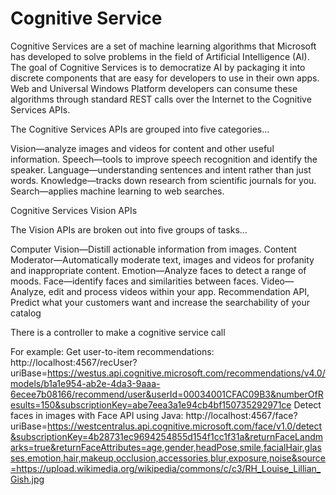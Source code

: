 # Cognitive Service

Cognitive Services are a set of machine learning algorithms that Microsoft has developed to solve problems in the field of Artificial Intelligence (AI). The goal of Cognitive Services is to democratize AI by packaging it into discrete components that are easy for developers to use in their own apps. Web and Universal Windows Platform developers can consume these algorithms through standard REST calls over the Internet to the Cognitive Services APIs.
 
The Cognitive Services APIs are grouped into five categories…

Vision—analyze images and videos for content and other useful information.
Speech—tools to improve speech recognition and identify the speaker.
Language—understanding sentences and intent rather than just words.
Knowledge—tracks down research from scientific journals for you.
Search—applies machine learning to web searches.

Cognitive Services Vision APIs

The Vision APIs are broken out into five groups of tasks…

Computer Vision—Distill actionable information from images.
Content Moderator—Automatically moderate text, images and videos for profanity and inappropriate content.
Emotion—Analyze faces to detect a range of moods.
Face—identify faces and similarities between faces.
Video—Analyze, edit and process videos within your app.
Recommendation API, Predict what your customers want and increase the searchability of your catalog

There is a controller to make a cognitive service call
 
 For example:
 Get user-to-item recommendations:
 http://localhost:4567/recUser?uriBase=https://westus.api.cognitive.microsoft.com/recommendations/v4.0/models/b1a1e954-ab2e-4da3-9aaa-6ecee7b08166/recommend/user&userId=00034001CFAC09B3&numberOfResults=150&subscriptionKey=abe7eea3a1e94cb4bf150735292971ce
 Detect faces in images with Face API using Java:
 http://localhost:4567/face?uriBase=https://westcentralus.api.cognitive.microsoft.com/face/v1.0/detect&subscriptionKey=4b28731ec9694254855d154f1cc1f31a&returnFaceLandmarks=true&returnFaceAttributes=age,gender,headPose,smile,facialHair,glasses,emotion,hair,makeup,occlusion,accessories,blur,exposure,noise&source=https://upload.wikimedia.org/wikipedia/commons/c/c3/RH_Louise_Lillian_Gish.jpg